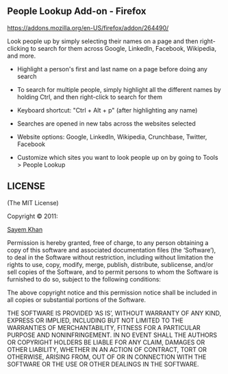 People Lookup Add-on - Firefox
------------------------------

https://addons.mozilla.org/en-US/firefox/addon/264490/

Look people up by simply selecting their names on a page and then right-clicking to search for them across Google, LinkedIn, Facebook, Wikipedia, and more.

- Highlight a person's first and last name on a page before doing any search
- To search for multiple people, simply highlight all the different names by holding Ctrl, and then right-click to search for them
- Keyboard shortcut: "Ctrl + Alt + p" (after highlighting any name)

- Searches are opened in new tabs across the websites selected
- Website options: Google, LinkedIn, Wikipedia, Crunchbase, Twitter, Facebook
- Customize which sites you want to look people up on by going to Tools > People Lookup


LICENSE
-------

(The MIT License)

Copyright © 2011:

[Sayem Khan](http://sayemkhan.com)

Permission is hereby granted, free of charge, to any person obtaining
a copy of this software and associated documentation files (the
‘Software’), to deal in the Software without restriction, including
without limitation the rights to use, copy, modify, merge, publish,
distribute, sublicense, and/or sell copies of the Software, and to
permit persons to whom the Software is furnished to do so, subject to
the following conditions:

The above copyright notice and this permission notice shall be
included in all copies or substantial portions of the Software.

THE SOFTWARE IS PROVIDED ‘AS IS’, WITHOUT WARRANTY OF ANY KIND,
EXPRESS OR IMPLIED, INCLUDING BUT NOT LIMITED TO THE WARRANTIES OF
MERCHANTABILITY, FITNESS FOR A PARTICULAR PURPOSE AND NONINFRINGEMENT.
IN NO EVENT SHALL THE AUTHORS OR COPYRIGHT HOLDERS BE LIABLE FOR ANY
CLAIM, DAMAGES OR OTHER LIABILITY, WHETHER IN AN ACTION OF CONTRACT,
TORT OR OTHERWISE, ARISING FROM, OUT OF OR IN CONNECTION WITH THE
SOFTWARE OR THE USE OR OTHER DEALINGS IN THE SOFTWARE.


